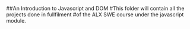 ##An Introduction to Javascript and DOM
#This folder will contain all the projects done in fullfilment 
#of the ALX SWE course under the javascript module.
